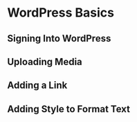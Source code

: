 # WordPress Basics 

## Signing Into WordPress


## Uploading Media


## Adding a Link


## Adding Style to Format Text
